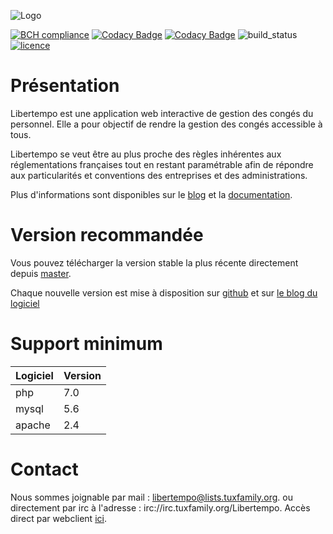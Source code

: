  ![Logo](http://libertempo.tuxfamily.org/Logo-Libertempo.png)


[![BCH compliance](https://bettercodehub.com/edge/badge/Libertempo/Libertempo-web?branch=develop)](https://bettercodehub.com/)
[![Codacy Badge](https://api.codacy.com/project/badge/Grade/ed902981f4fb40bda7b90c199a0b4da1)](https://www.codacy.com/app/libertempo/Libertempo-web)
[![Codacy Badge](https://api.codacy.com/project/badge/Coverage/ed902981f4fb40bda7b90c199a0b4da1)](https://www.codacy.com/app/libertempo/Libertempo-web)
![build_status](https://travis-ci.org/libertempo/Libertempo-web.svg?branch=master)
[![licence](https://img.shields.io/badge/licence-GPL2-green.svg)](https://github.com/libertempo/Libertempo-web/blob/develop/LICENSE)


# Présentation

Libertempo est une application web interactive de gestion des congés du personnel. Elle a pour objectif de rendre la gestion des congés accessible à tous.

Libertempo se veut être au plus proche des règles inhérentes aux réglementations françaises tout en restant paramétrable afin de répondre aux particularités et conventions des entreprises et des administrations.

Plus d'informations sont disponibles sur le [blog](http://libertempo.tuxfamily.org) et la [documentation](http://libertempo.tuxfamily.org/Documentation).

# Version recommandée
Vous pouvez télécharger la version stable la plus récente directement depuis [master](https://github.com/Libertempo/Libertempo-web/archive/master.zip).

Chaque nouvelle version est mise à disposition sur [github](https://github.com/Libertempo/Libertempo-web/releases) et sur [le blog du logiciel](http://libertempo.tuxfamily.org/downloads/)

# Support minimum
| Logiciel | Version |
|-------|-----|
| php   | 7.0 |
| mysql | 5.6 |
| apache| 2.4 |


# Contact
Nous sommes joignable par mail : 	libertempo@lists.tuxfamily.org.
ou directement par irc à l'adresse : irc://irc.tuxfamily.org/Libertempo. Accès direct par webclient [ici](https://client02.chat.mibbit.com/?url=irc%3A%2F%2Firc.tuxfamily.org%2FLibertempo).

